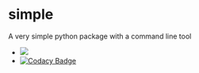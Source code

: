 # simple
A very simple python package with a command line tool

- [![](https://github.com/cma-open/simple/workflows/tests/badge.svg)](https://github.com/cma-open/simple/actions)
- [![Codacy Badge](https://app.codacy.com/project/badge/Grade/807d755085924a0d8b788c7578eccd92)](https://www.codacy.com/gh/cma-open/simple/dashboard?utm_source=github.com&amp;utm_medium=referral&amp;utm_content=cma-open/simple&amp;utm_campaign=Badge_Grade)
